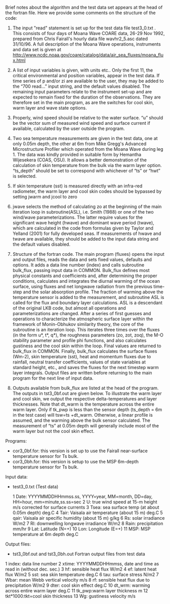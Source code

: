 Brief notes about the algorithm and the test data set appears at the head of the fortran file. Here we provide some comments on the structure of the code:

1. The input "read" statement is set up for the test data file test3_0.txt . This consists of four days of Moana Wave COARE data, 26-29 Nov 1992, prepared from Chris Fairall's hourly data file wavhr2_5.asc dated 31/10/96. A full description of the Moana Wave operations, instruments and data set is given at http://www.ncdc.noaa.gov/coare/catalog/data/air_sea_fluxes/moana_flux.html

2. A list of input variables is given, with units etc..  Only the first 11, the critical environmental and position variables, appear in the test data.  If time series of p and/or zi are available to the user, they may be added to the “700 read…” input string, and the default values disabled.  The remaining input parameters relate to the instrument set-up and are expected to remain fixed for the duration of the observations.  They are therefore set in the main program, as are the switches for cool skin, warm layer and wave state options.

3. Properly, wind speed should be relative to the water surface.  “u” should be the vector sum of measured wind speed and surface current if available, calculated by the user outside the program.

4. Two sea temperature measurements are given in the test data, one at only 0.05m depth, the other at 6m from Mike Gregg's Advanced Microstructure Profiler which operated from the Moana Wave during leg 1. The data was kindly provided in suitable form by Hemantha Wijesekera (COAS, OSU).  It allows a better demonstration of the calculation of skin temperature from the bulk via the warm layer option.  “ts_depth” should be set to correspond with whichever of “ts” or “hwt” is selected.

5. If skin temperature (sst) is measured directly with an infra-red radiometer, the warm layer and cool skin codes should be bypassed by setting jwarm and jcool to zero

6. jwave selects the method of calculating zo at the beginning of the main iteration loop in subroutine(ASL), i.e. Smith (1988) or one of the two wind/wave parameterizations.  The latter require values for the significant wave height (hwave) and dominant wave period (twave), which are calculated in the code from formulas given by Taylor and Yelland (2001) for fully developed seas.  If measurements of hwave and twave are available, they should be added to the input data string and the default values disabled.

7. Structure of the fortran code.
The main program (fluxes) opens the input and output files, reads the data and sets fixed values, defaults and options.  It adds a data line number (index) and calls subroutine bulk_flux, passing input data in COMMON.
Bulk_flux defines most physical constants and coefficients and, after determining the proper conditions, calculates and integrates the diurnal warming of the ocean surface, using fluxes and net longwave radiation from the previous time-step and the solar absorption profile.  The fraction of warming above the temperature sensor is added to the measurement, and subroutine ASL is called for the flux and boundary layer calculations.
ASL is a descendant of the original LKB code, but almost all operations and parameterizations are changed.  After a series of first guesses and operations to characterize the atmospheric surface layer within the framework of Monin-Obhukov similarity theory, the core of the subroutine is an iteration loop.  This iterates three times over the fluxes (in the form u*, t*, q*), the roughness parameters (zo, zot, zoq), the M-O stability parameter and profile phi functions, and also calculates gustiness and the cool skin within the loop.  Final values are returned to bulk_flux in COMMON.
Finally, bulk_flux calculates the surface fluxes (Wm-2), skin temperature (sst), heat and momentum fluxes due to rainfall, neutral transfer coefficients, values of state variables at standard height, etc., and saves the fluxes for the next timestep warm layer integrals.  Output files are written before returning to the main program for the next line of input data.

8. Outputs available from bulk_flux are listed at the head of the program.  The outputs in tst3_0bf.out are given below. To illustrate the warm layer and cool skin, we output the respective delta-temperatures and layer thicknesses. Note that dt_warm is the temperature across the entire warm layer.  Only if tk_pwp is less than the sensor depth (ts_depth = 6m in the test case) will tsw=ts +dt_warm. Otherwise, a linear profile is assumed, and the warming above the bulk sensor calculated.  The measurement of “ts” at 0.05m depth will generally include most of the warm layer but not the cool skin effect.

Programs:
*	cor3_0bf.for: this version is set up to use the Fairall near-surface temperature sensor for Ts bulk.
*	cor3_0bh.for: this version is setup to use the MSP 6m-depth temperature sensor for Ts bulk.
 
Input data:
*	test3_0.txt (Test data)

	1	Date: YYYYMMDDHHmmss.ss, YYYY=year, MM=month, DD=day, HH=hour, mm=minute,ss.ss=sec
	2	U:     true wind speed at 15-m height  m/s corrected for surface currents
	3	Tsea:  sea surface temp (at about 0.05m depth)  deg.C
	4	Tair:  Vaisala air temperature (about 15 m)  deg.C
	5	qair:  Vaisala air specific humidity (about 15 m)  g/kg
	6	Rs:    solar irradiance  W/m2
	7	Rl:    downwelling longwave irradiance  W/m2
	8	Rain:  precipitation mm/hr
	9	Lat:   Latitude (N=+)
	10	Lon:   Longitude (E=+)
	11	MSP:   MSP temperature at 6m depth  deg.C

Output files:
*	tst3_0bf.out and tst3_0bh.out  	Fortran output files from test data

1	index:	data line number
2	xtime:	YYYYMMDDHHmmss, date and time as read in (without dec. sec.)
3	hf:	sensible heat flux   W/m2
4	ef:	latent heat flux    W/m2
5	sst:	sea skin temperature   deg.C
6	tau:	surface stress   N/m2
7	Wbar:	mean Webb vertical velocity m/s
8	rf:	sensible heat flux due to precipitation   W/m2
9	dter:	cool skin effect  deg.C
10	dt_wrm: warming across entire warm layer deg.C
11	tk_pwp:warm layer thickness  m
12	tkt*1000:tkt=cool skin thickness
13	Wg:	gustiness velocity m/s
